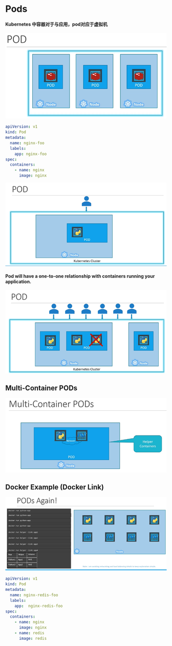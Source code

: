 # Pods



#### Kubernetes 中容器对于与应用，pod对应于虚拟机
  ![pod](../../images/pod.PNG)
  

```yaml
apiVersion: v1
kind: Pod
metadata:
  name: nginx-foo
  labels:
    app: nginx-foo
spec:
  containers:
    - name: nginx
      image: nginx
```
![pod1](../../images/pod1.PNG)

#### Pod will have a one-to-one relationship with containers running your application.

  ![pod2](../../images/pod2.PNG)
  
## Multi-Container PODs

  
  ![pod3](../../images/pod3.PNG)
  
## Docker Example (Docker Link)
  
  ![pod4](../../images/pod4.PNG)
```yaml
apiVersion: v1
kind: Pod
metadata:
  name: nginx-redis-foo
  labels:
    app:  nginx-redis-foo
spec:
  containers:
    - name: nginx
      image: nginx
    - name: redis
      image: redis
```




